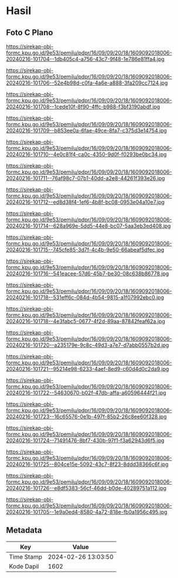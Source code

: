 # Hasil

## Foto C Plano

https://sirekap-obj-formc.kpu.go.id/9e53/pemilu/pdpr/16/09/09/20/18/1609092018006-20240216-101704--1db405c4-a756-43c7-9f48-1e786e81ffa4.jpg

https://sirekap-obj-formc.kpu.go.id/9e53/pemilu/pdpr/16/09/09/20/18/1609092018006-20240216-101706--52e4b98d-c0fa-4a6e-a888-3fa209cc7124.jpg

https://sirekap-obj-formc.kpu.go.id/9e53/pemilu/pdpr/16/09/09/20/18/1609092018006-20240216-101708--1cede10f-8f90-4ffc-b988-f3bf3190abdf.jpg

https://sirekap-obj-formc.kpu.go.id/9e53/pemilu/pdpr/16/09/09/20/18/1609092018006-20240216-101709--b853ee0a-6fae-49ce-8fa7-c375d3e14754.jpg

https://sirekap-obj-formc.kpu.go.id/9e53/pemilu/pdpr/16/09/09/20/18/1609092018006-20240216-101710--4e0c81f4-ca0c-4350-9d0f-f0293be0bc34.jpg

https://sirekap-obj-formc.kpu.go.id/9e53/pemilu/pdpr/16/09/09/20/18/1609092018006-20240216-101711--76af98c7-07b1-40dd-a2e8-44261f393e26.jpg

https://sirekap-obj-formc.kpu.go.id/9e53/pemilu/pdpr/16/09/09/20/18/1609092018006-20240216-101712--ed8d38f4-1ef6-4b8f-bc08-0953e04a10e7.jpg

https://sirekap-obj-formc.kpu.go.id/9e53/pemilu/pdpr/16/09/09/20/18/1609092018006-20240216-101714--628a969e-5dd5-44e8-bc07-5aa3eb3ed408.jpg

https://sirekap-obj-formc.kpu.go.id/9e53/pemilu/pdpr/16/09/09/20/18/1609092018006-20240216-101715--745cfe85-3d7f-4c4b-9e50-66abeaf5dfec.jpg

https://sirekap-obj-formc.kpu.go.id/9e53/pemilu/pdpr/16/09/09/20/18/1609092018006-20240216-101716--541eacee-57d6-45b7-be30-08c638b86778.jpg

https://sirekap-obj-formc.kpu.go.id/9e53/pemilu/pdpr/16/09/09/20/18/1609092018006-20240216-101718--531eff6c-084d-4b54-9815-a1f07992ebc0.jpg

https://sirekap-obj-formc.kpu.go.id/9e53/pemilu/pdpr/16/09/09/20/18/1609092018006-20240216-101718--4e3fabc5-0677-4f2d-89aa-87842feaf62a.jpg

https://sirekap-obj-formc.kpu.go.id/9e53/pemilu/pdpr/16/09/09/20/18/1609092018006-20240216-101720--a235179e-9c8c-49d3-a7e7-d7abb0557b2d.jpg

https://sirekap-obj-formc.kpu.go.id/9e53/pemilu/pdpr/16/09/09/20/18/1609092018006-20240216-101721--95214e98-6233-4aef-8ed9-c60d4d0c2da9.jpg

https://sirekap-obj-formc.kpu.go.id/9e53/pemilu/pdpr/16/09/09/20/18/1609092018006-20240216-101722--54630670-b02f-47db-affa-a60596444f21.jpg

https://sirekap-obj-formc.kpu.go.id/9e53/pemilu/pdpr/16/09/09/20/18/1609092018006-20240216-101723--16c65576-0e1b-497f-85b2-26c8ee60f328.jpg

https://sirekap-obj-formc.kpu.go.id/9e53/pemilu/pdpr/16/09/09/20/18/1609092018006-20240216-101724--71491476-8bf7-430b-97f1-f3a62943d6f5.jpg

https://sirekap-obj-formc.kpu.go.id/9e53/pemilu/pdpr/16/09/09/20/18/1609092018006-20240216-101725--804ce15e-5092-43c7-8f23-8ddd38366c6f.jpg

https://sirekap-obj-formc.kpu.go.id/9e53/pemilu/pdpr/16/09/09/20/18/1609092018006-20240216-101726--e8df5383-56cf-46dd-b0de-40289751a112.jpg

https://sirekap-obj-formc.kpu.go.id/9e53/pemilu/pdpr/16/09/09/20/18/1609092018006-20240216-101705--1e9a0ed4-8580-4a72-818e-fb0a1956c495.jpg


## Metadata

| Key        | Value               |
| ---------- | ------------------- |
| Time Stamp | 2024-02-26 13:03:50 |
| Kode Dapil | 1602                |



